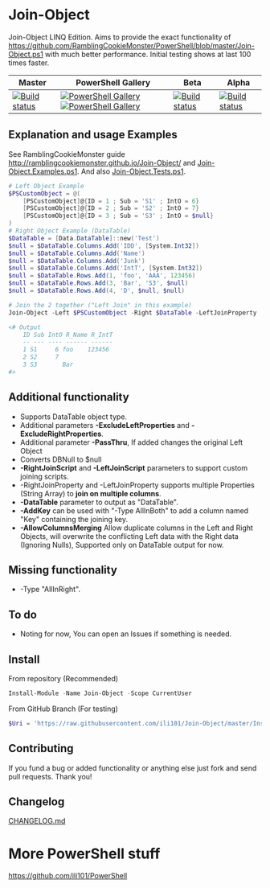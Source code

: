 # Join-Object
Join-Object LINQ Edition.
Aims to provide the exact functionality of https://github.com/RamblingCookieMonster/PowerShell/blob/master/Join-Object.ps1 with much better performance.
Initial testing shows at last 100 times faster.

| Master | PowerShell Gallery | Beta | Alpha |
|--------|--------------------|------|-------|
|[![Build status](https://ci.appveyor.com/api/projects/status/sk2d54q6q85i1ejm/branch/master?svg=true)](https://ci.appveyor.com/project/ili101/join-object)|[![PowerShell Gallery](https://img.shields.io/powershellgallery/v/Join-Object.svg)](https://www.powershellgallery.com/packages/Join-Object/) [![PowerShell Gallery](https://img.shields.io/powershellgallery/dt/Join-Object.svg)](https://www.powershellgallery.com/packages/Join-Object/)|[![Build status](https://ci.appveyor.com/api/projects/status/sk2d54q6q85i1ejm/branch/Beta?svg=true)](https://ci.appveyor.com/project/ili101/join-object)|[![Build status](https://ci.appveyor.com/api/projects/status/sk2d54q6q85i1ejm/branch/Alpha?svg=true)](https://ci.appveyor.com/project/ili101/join-object)|

## Explanation and usage Examples
See RamblingCookieMonster guide http://ramblingcookiemonster.github.io/Join-Object/ and [Join-Object.Examples.ps1](https://github.com/ili101/Join-Object/blob/master/Examples/Join-Object.Examples.ps1).
And also [Join-Object.Tests.ps1](https://github.com/ili101/Join-Object/blob/master/Tests/Join-Object.Tests.ps1).

``` PowerShell
# Left Object Example
$PSCustomObject = @(
    [PSCustomObject]@{ID = 1 ; Sub = 'S1' ; IntO = 6}
    [PSCustomObject]@{ID = 2 ; Sub = 'S2' ; IntO = 7}
    [PSCustomObject]@{ID = 3 ; Sub = 'S3' ; IntO = $null}
)
# Right Object Example (DataTable)
$DataTable = [Data.DataTable]::new('Test')
$null = $DataTable.Columns.Add('IDD', [System.Int32])
$null = $DataTable.Columns.Add('Name')
$null = $DataTable.Columns.Add('Junk')
$null = $DataTable.Columns.Add('IntT', [System.Int32])
$null = $DataTable.Rows.Add(1, 'foo', 'AAA', 123456)
$null = $DataTable.Rows.Add(3, 'Bar', 'S3', $null)
$null = $DataTable.Rows.Add(4, 'D', $null, $null)

# Join the 2 together ("Left Join" in this example)
Join-Object -Left $PSCustomObject -Right $DataTable -LeftJoinProperty 'ID' -RightJoinProperty 'IDD' -ExcludeRightProperties 'Junk' -Prefix 'R_' | Format-Table

<# Output
    ID Sub IntO R_Name R_IntT
    -- --- ---- ------ ------
    1 S1     6 foo    123456
    2 S2     7
    3 S3       Bar
#>
```

## Additional functionality
* Supports DataTable object type.
* Additional parameters **-ExcludeLeftProperties** and **-ExcludeRightProperties**.
* Additional parameter **-PassThru**, If added changes the original Left Object
* Converts DBNull to $null
* **-RightJoinScript** and **-LeftJoinScript** parameters to support custom joining scripts.
* -RightJoinProperty and -LeftJoinProperty supports multiple Properties (String Array) to **join on multiple columns**.
* **-DataTable** parameter to output as "DataTable".
* **-AddKey** can be used with "-Type AllInBoth" to add a column named "Key" containing the joining key.
* **-AllowColumnsMerging** Allow duplicate columns in the Left and Right Objects, will overwrite the conflicting Left data with the Right data (Ignoring Nulls), Supported only on DataTable output for now.

## Missing functionality
* -Type "AllInRight".

## To do
* Noting for now, You can open an Issues if something is needed.

## Install
From repository (Recommended)
```PowerShell
Install-Module -Name Join-Object -Scope CurrentUser
```
From GitHub Branch (For testing)
```PowerShell
$Uri = 'https://raw.githubusercontent.com/ili101/Join-Object/master/Install.ps1'; & ([Scriptblock]::Create((irm $Uri))) -FromGitHub $Uri
```

## Contributing
If you fund a bug or added functionality or anything else just fork and send pull requests. Thank you!

##  Changelog
[CHANGELOG.md](https://github.com/ili101/Join-Object/blob/master/CHANGELOG.md)

# More PowerShell stuff
https://github.com/ili101/PowerShell